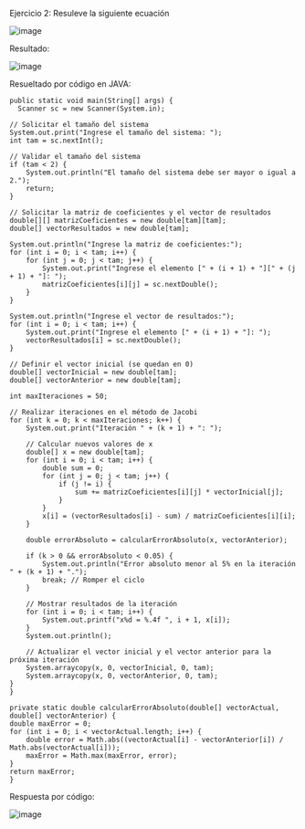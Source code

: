Ejercicio 2: Resuleve la siguiente ecuación

![image](https://github.com/Jorge11Romero/M-todos-Num-ricos/assets/147437900/ee02a67c-2912-41a2-9ed9-d17cc2be8c07)


Resultado:

![image](https://github.com/Jorge11Romero/M-todos-Num-ricos/assets/147437900/e537c406-e1c4-43b6-85e1-29603b4ae907)


Resueltado por código en JAVA:

    public static void main(String[] args) {
      Scanner sc = new Scanner(System.in);

    // Solicitar el tamaño del sistema
    System.out.print("Ingrese el tamaño del sistema: ");
    int tam = sc.nextInt();

    // Validar el tamaño del sistema
    if (tam < 2) {
        System.out.println("El tamaño del sistema debe ser mayor o igual a 2.");
        return;
    }

    // Solicitar la matriz de coeficientes y el vector de resultados
    double[][] matrizCoeficientes = new double[tam][tam];
    double[] vectorResultados = new double[tam];

    System.out.println("Ingrese la matriz de coeficientes:");
    for (int i = 0; i < tam; i++) {
        for (int j = 0; j < tam; j++) {
            System.out.print("Ingrese el elemento [" + (i + 1) + "][" + (j + 1) + "]: ");
            matrizCoeficientes[i][j] = sc.nextDouble();
        }
    }

    System.out.println("Ingrese el vector de resultados:");
    for (int i = 0; i < tam; i++) {
        System.out.print("Ingrese el elemento [" + (i + 1) + "]: ");
        vectorResultados[i] = sc.nextDouble();
    }

    // Definir el vector inicial (se quedan en 0)
    double[] vectorInicial = new double[tam];
    double[] vectorAnterior = new double[tam];

    int maxIteraciones = 50;

    // Realizar iteraciones en el método de Jacobi
    for (int k = 0; k < maxIteraciones; k++) {
        System.out.print("Iteración " + (k + 1) + ": ");

        // Calcular nuevos valores de x
        double[] x = new double[tam];
        for (int i = 0; i < tam; i++) {
            double sum = 0;
            for (int j = 0; j < tam; j++) {
                if (j != i) {
                    sum += matrizCoeficientes[i][j] * vectorInicial[j];
                }
            }
            x[i] = (vectorResultados[i] - sum) / matrizCoeficientes[i][i];
        }

        double errorAbsoluto = calcularErrorAbsoluto(x, vectorAnterior);

        if (k > 0 && errorAbsoluto < 0.05) {
            System.out.println("Error absoluto menor al 5% en la iteración " + (k + 1) + ".");
            break; // Romper el ciclo
        }

        // Mostrar resultados de la iteración
        for (int i = 0; i < tam; i++) {
            System.out.printf("x%d = %.4f ", i + 1, x[i]);
        }
        System.out.println();

        // Actualizar el vector inicial y el vector anterior para la próxima iteración
        System.arraycopy(x, 0, vectorInicial, 0, tam);
        System.arraycopy(x, 0, vectorAnterior, 0, tam);
    }
    }

    private static double calcularErrorAbsoluto(double[] vectorActual, double[] vectorAnterior) {
    double maxError = 0;
    for (int i = 0; i < vectorActual.length; i++) {
        double error = Math.abs((vectorActual[i] - vectorAnterior[i]) / Math.abs(vectorActual[i]));
        maxError = Math.max(maxError, error);
    }
    return maxError;
    }

Respuesta por código:

![image](https://github.com/Jorge11Romero/M-todos-Num-ricos/assets/147437900/f2cadbc6-2d61-4873-8018-ac6d9fc8419d)

